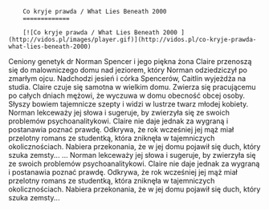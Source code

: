 
        Co kryje prawda / What Lies Beneath 2000 
        =============
        
        [![Co kryje prawda / What Lies Beneath 2000 ](http://vidos.pl/images/player.gif)](http://vidos.pl/co-kryje-prawda-what-lies-beneath-2000)
        
        
 Ceniony genetyk dr Norman Spencer i jego piękna żona Claire przenoszą się do malowniczego domu nad jeziorem, który Norman odziedziczył po zmarłym ojcu. Nadchodzi jesień i córka Spencerów, Caitlin wyjeżdża na studia. Claire czuje się samotna w wielkim domu. Zwierza się pracującemu po całych dniach mężowi, że wyczuwa w domu obecność obcej osoby. Słyszy bowiem tajemnicze szepty i widzi w lustrze twarz młodej kobiety. Norman lekceważy jej słowa i sugeruje, by zwierzyła się ze swoich problemów psychoanalitykowi. Claire nie daje jednak za wygraną i postanawia poznać prawdę. Odkrywa, że rok wcześniej jej mąż miał przelotny romans ze studentką, która zniknęła w tajemniczych okolicznościach. Nabiera przekonania, że w jej domu pojawił się duch, który szuka zemsty...  ... Norman lekceważy jej słowa i sugeruje, by zwierzyła się ze swoich problemów psychoanalitykowi. Claire nie daje jednak za wygraną i postanawia poznać prawdę. Odkrywa, że rok wcześniej jej mąż miał przelotny romans ze studentką, która zniknęła w tajemniczych okolicznościach. Nabiera przekonania, że w jej domu pojawił się duch, który szuka zemsty...
    
